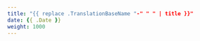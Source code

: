 ```yaml
---
title: "{{ replace .TranslationBaseName "-" " " | title }}"
date: {{ .Date }}
weight: 1000
---
```



